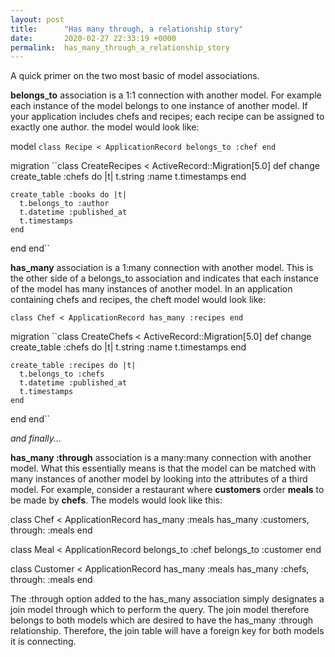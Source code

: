 ```yaml
---
layout: post
title:      "Has many through, a relationship story"
date:       2020-02-27 22:33:19 +0000
permalink:  has_many_through_a_relationship_story
---
```



A quick primer on the two most basic of model associations. 

**belongs_to** association is a 1:1 connection with another model.  For example each instance of the model belongs to one instance of another model.  If your application includes chefs and recipes; each recipe can be assigned to exactly one author.  the model would look like:

model
``class Recipe < ApplicationRecord
  belongs_to :chef
end``

migration
``class CreateRecipes < ActiveRecord::Migration[5.0]
  def change
    create_table :chefs do |t|
      t.string :name
      t.timestamps
    end
 
    create_table :books do |t|
      t.belongs_to :author
      t.datetime :published_at
      t.timestamps
    end
  end
end``

**has_many** association is a 1:many connection with another model. This is the other side of a belongs_to association and indicates that each instance of the model has many instances of another model.  In an application containing chefs and recipes, the cheft model would look like:

``class Chef < ApplicationRecord
  has_many :recipes
end``

migration
``class CreateChefs < ActiveRecord::Migration[5.0]
  def change
    create_table :chefs do |t|
      t.string :name
      t.timestamps
    end
 
    create_table :recipes do |t|
      t.belongs_to :chefs
      t.datetime :published_at
      t.timestamps
    end
  end
end``

*and finally...*

**has_many :through** association is a many:many connection with another model.  What this essentially means is that the model can be matched with many instances of another model by looking into the attributes of a third model. For example, consider a restaurant where **customers** order **meals** to be made by **chefs**. The models would look like this: 

class Chef < ApplicationRecord
  has_many :meals
  has_many :customers, through: :meals
end
 
class Meal < ApplicationRecord
  belongs_to :chef
  belongs_to :customer
end
 
class Customer < ApplicationRecord
  has_many :meals
  has_many :chefs, through: :meals
end

The :through option added to the has_many association simply designates a join model through which to perform the query.  The join model therefore belongs to both models which are desired to have the has_many :through relationship.  Therefore, the join table will have a foreign key for both models it is connecting.





